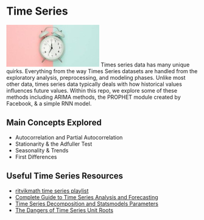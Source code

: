 # Time Series
<img src='images/time.jpg'>
Times series data has many unique quirks. Everything from the way Times Series datasets are handled from the exploratory analysis, preprocessing, and modeling phases. 
Unlike most other data, times series data typically deals with how historical values influences future values.
Within this repo, we explore some of these methods including ARIMA methods, the PROPHET module created by Facebook, & a simple RNN model.

## Main Concepts Explored
* Autocorrelation and Partial Autocorrelation
* Stationarity & the Adfuller Test
* Seasonality & Trends
* First Differences

## Useful Time Series Resources
* [ritvikmath time series playlist](https://www.youtube.com/watch?v=ZoJ2OctrFLA&list=PLvcbYUQ5t0UHOLnBzl46_Q6QKtFgfMGc3)
* [Complete Guide to Time Series Analysis and Forecasting](https://towardsdatascience.com/the-complete-guide-to-time-series-analysis-and-forecasting-70d476bfe775?utm_source=pocket_mylist)
* [Time Series Decomposition and Statsmodels Parameters](https://towardsdatascience.com/time-series-decomposition-and-statsmodels-parameters-69e54d035453)
* [The Dangers of Time Series Unit Roots](https://spuriousregression.com/the-dangers-of-time-series-unit-roots/?utm_source=pocket_mylist)
